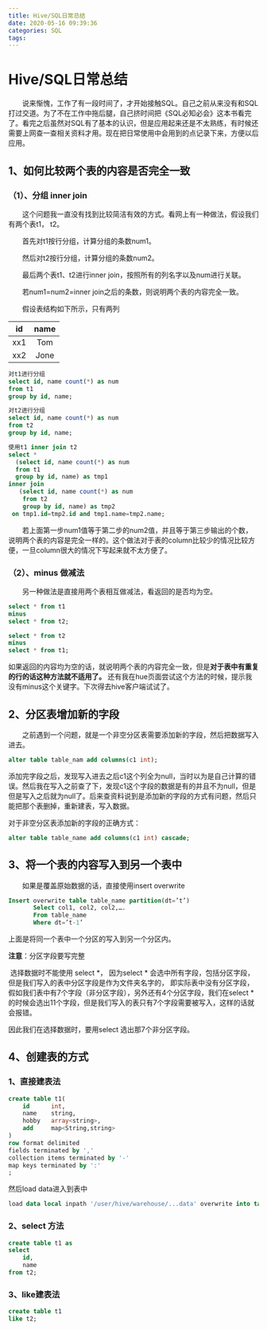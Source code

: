```yaml
---
title: Hive/SQL日常总结
date: 2020-05-16 09:39:36
categories: SQL
tags:
---
```


# Hive/SQL日常总结

&emsp;&emsp;说来惭愧，工作了有一段时间了，才开始接触SQL。自己之前从来没有和SQL打过交道。为了不在工作中拖后腿，自己挤时间把《SQL必知必会》这本书看完了。看完之后虽然对SQL有了基本的认识，但是应用起来还是不太熟练，有时候还需要上网查一查相关资料才用。现在把日常使用中会用到的点记录下来，方便以后应用。

## 1、如何比较两个表的内容是否完全一致

### （1）、分组 inner join

&emsp;&emsp;这个问题我一直没有找到比较简洁有效的方式。看网上有一种做法，假设我们有两个表t1， t2。

&emsp;&emsp;首先对t1按行分组，计算分组的条数num1。

&emsp;&emsp;然后对t2按行分组，计算分组的条数num2。

&emsp;&emsp;最后两个表t1、t2进行inner join，按照所有的列名字以及num进行关联。

&emsp;&emsp;若num1=num2=inner join之后的条数，则说明两个表的内容完全一致。

&emsp;&emsp;假设表结构如下所示，只有两列

|  id  | name |
| :--: | :--: |
| xx1  | Tom  |
| xx2  | Jone |

```sql
对t1进行分组
select id, name count(*) as num 
from t1 
group by id, name;

对t2进行分组
select id, name count(*) as num 
from t2 
group by id, name;

使用t1 inner join t2
select * 
  (select id, name count(*) as num 
  from t1 
  group by id, name) as tmp1
inner join
   (select id, name count(*) as num 
    from t2 
    group by id, name) as tmp2
 on tmp1.id=tmp2.id and tmp1.name=tmp2.name;
```

&emsp;&emsp;若上面第一步num1值等于第二步的num2值，并且等于第三步输出的个数，说明两个表的内容是完全一样的。这个做法对于表的column比较少的情况比较方便，一旦column很大的情况下写起来就不太方便了。

### （2）、minus 做减法

&emsp;&emsp;另一种做法是直接用两个表相互做减法，看返回的是否均为空。

```sql
select * from t1
minus 
select * from t2;

select * from t2
minus
select * from t1;
```

如果返回的内容均为空的话，就说明两个表的内容完全一致，但是**对于表中有重复的行的话这种方法就不适用了。** 还有我在hue页面尝试这个方法的时候，提示我没有minus这个关键字。下次得去hive客户端试试了。

[](https://zhuanlan.zhihu.com/p/113617244)

## 2、分区表增加新的字段

&emsp;&emsp;之前遇到一个问题，就是一个非空分区表需要添加新的字段，然后把数据写入进去。

```sql
alter table table_nam add columns(c1 int);
```

添加完字段之后，发现写入进去之后c1这个列全为null，当时以为是自己计算的错误。然后我在写入之前查了下，发现c1这个字段的数据是有的并且不为null，但是但是写入之后就为null了。后来查资料说到是添加新的字段的方式有问题，然后只能把那个表删掉，重新建表，写入数据。

对于非空分区表添加新的字段的正确方式：

```sql
alter table table_name add columns(c1 int) cascade;
```

[](https://community.cloudera.com/t5/Community-Articles/Adding-new-columns-to-an-already-partitioned-Hive-table/ta-p/245636)

[](https://blog.csdn.net/aijiudu/article/details/79066835)



## 3、将一个表的内容写入到另一个表中

&emsp;&emsp;如果是覆盖原始数据的话，直接使用insert overwrite

```sql
Insert overwrite table table_name partition(dt=’t’)
       Select col1, col2, col2,….
       From table_name
       Where dt=’t-1’

```

上面是将同一个表中一个分区的写入到另一个分区内。

**注意**：分区字段要写完整

​      选择数据时不能使用 select *， 因为select * 会选中所有字段，包括分区字段，但是我们写入的表中分区字段是作为文件夹名字的，      即实际表中没有分区字段，假如我们表中有7个字段（非分区字段），另外还有4个分区字段，我们在select * 的时候会选出11个字段，但是我们写入的表只有7个字段需要被写入，这样的话就会报错。

因此我们在选择数据时，要用select 选出那7个非分区字段。

## 4、创建表的方式

### 1、直接建表法

```sql
create table t1(
    id      int,
    name    string,
    hobby   array<string>,
    add     map<String,string>
)
row format delimited
fields terminated by ','
collection items terminated by '-'
map keys terminated by ':'
;
```

然后load data进入到表中

```sql
load data local inpath '/user/hive/warehouse/...data' overwrite into table t1;
```

### 2、select 方法

```sql
create table t1 as
select
    id,
    name
from t2;
```

### 3、like建表法

```sql
create table t1
like t2;
```

